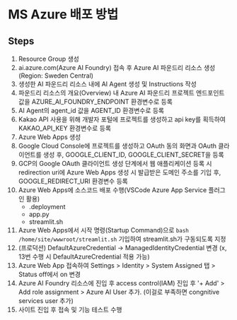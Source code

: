 # MS Azure 배포 방법

## Steps
1. Resource Group 생성
2. ai.azure.com(Azure AI Foundry) 접속 후 Azure AI 파운드리 리소스 생성(Region: Sweden Central)
3. 생성한 AI 파운드리 리소스 내에 AI Agent 생성 및 Instructions 작성
4. 파운드리 리소스의 개요(Overview) 내 Azure AI 파운드리 프로젝트 엔드포인트 값을 AZURE_AI_FOUNDRY_ENDPOINT 환경변수로 등록
5. AI Agent의 agent_id 값을 AGENT_ID 환경변수로 등록
6. Kakao API 사용을 위해 개발자 포털에 프로젝트를 생성하고 api key를 획득하여 KAKAO_API_KEY 환경변수로 등록
7. Azure Web Apps 생성
8. Google Cloud Console에 프로젝트를 생성하고 OAuth 동의 화면과 OAuth 클라이언트를 생성 후, GOOGLE_CLIENT_ID, GOOGLE_CLIENT_SECRET을 등록
9. GCP의 Google OAuth 클라이언트 생성 단계에서 웹 애플리케이션 등록 시 redirection uri에 Azure Web Apps 생성 시 발급받은 도메인 주소를 기입 후, GOOGLE_REDIRECT_URI 환경변수 등록
10. Azure Web Apps에 소스코드 배포 수행(VSCode Azure App Service 플러그인 활용)
    - .deployment
    - app.py
    - streamlit.sh
11. Azure Web Apps에서 시작 명령(Startup Command)으로 `bash /home/site/wwwroot/streamlit.sh` 기입하여 streamlit.sh가 구동되도록 지정
12. (프로덕션) DefaultAzureCredential -> ManagedIdentityCredential 변경 (x, 13번 수행 시 DefaultAzureCredential 적용 가능)
13. Azure Web App 접속하여 Settings > Identity > System Assigned 탭 > Status off에서 on 변경
14. Azure AI Foundry 리소스에 진입 후 access control(IAM) 진입 후 '+ Add' > Add role assignment > Azure AI User 추가. (이걸로 부족하면 congnitive services user 추가)
15. 사이트 진입 후 접속 및 기능 테스트 수행